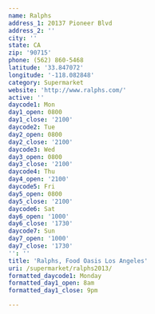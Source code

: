 ```yaml
---
name: Ralphs
address_1: 20137 Pioneer Blvd
address_2: ''
city: ''
state: CA
zip: '90715'
phone: (562) 860-5468
latitude: '33.847072'
longitude: '-118.082848'
category: Supermarket
website: 'http://www.ralphs.com/'
active: ''
daycode1: Mon
day1_open: 0800
day1_close: '2100'
daycode2: Tue
day2_open: 0800
day2_close: '2100'
daycode3: Wed
day3_open: 0800
day3_close: '2100'
daycode4: Thu
day4_open: '2100'
daycode5: Fri
day5_open: 0800
day5_close: '2100'
daycode6: Sat
day6_open: '1000'
day6_close: '1730'
daycode7: Sun
day7_open: '1000'
day7_close: '1730'
'': ''
title: 'Ralphs, Food Oasis Los Angeles'
uri: /supermarket/ralphs2013/
formatted_daycode1: Monday
formatted_day1_open: 8am
formatted_day1_close: 9pm

---
```

